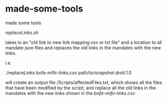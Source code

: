 # made-some-tools
made some tools 

*replaceLinks.sh*

takes in an "old link to new link mapping csv or txt file" and a location to all mandate json files and replaces the old links in the mandates with the new links. 

i.e.

./replaceLinks bofa-mifir-links.csv path/to/snapshot.droit.1.0 

will create an output file /Scripts/affectedFiles.txt, which shows all the files that have been modified by the script, and replace all the old links in the mandates with the new links shown in the *bofa-mifir-links.csv*

